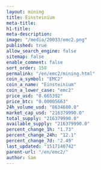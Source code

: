 ```yaml
---
layout: mining
title: Einsteinium
meta-title: 
h1-title: 
meta-description: 
image: "/media/20033/emc2.png"
published: true
allow_search_engine: false
sitemap: false
enable_comment: false
sort_order: 150
permalink: "/en/emc2/mining.html"
coin_a_symbol: "EMC2"
coin_a_name: "Einsteinium"
coin_a_lower_case: "emc2"
price_usd: "0.665392"
price_btc: "0.00005663"
24h_volume_usd: "8634680.0"
market_cap_usd: "216379990.0"
total_supply: "216379990.0"
available_supply: "216379990.0"
percent_change_1h: "1.73"
percent_change_24h: "12.1"
percent_change_7d: "2.49"
last_updated: "1517140742"
parent-url: "/en/emc2/"
author: Sam
---
```


